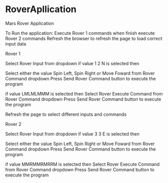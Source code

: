 # RoverApllication
Mars Rover Application 

To Run the application:
Execute Rover 1 commands when finish execute  Rover 2 commands
Refresh the browser to refresh the page to load correct input data


Rover 1

Select Rover  Input from  dropdown
if  value 1 2 N is selected then

Select  either the  value Spin Left, Spin Right or Move Foward from  Rover Command dropdown
Press Send Rover Command button to execute the program 


if  value LMLMLMMM is selected then
Select Rover Execute Command from  Rover Command dropdown
Press Send Rover Command button to execute the program 


Refresh the page to select different inputs and commands



Rover 2

Select Rover  Input from dropdown
if  value 3 3 E is selected then

Select  either the  value Spin Left, Spin Right or Move Foward from Rover Command dropdown
Press Send Rover Command button to execute the program 


if  value MMRMMRMRRM is selected then
Select Rover Execute Command from Rover Command dropdown
Press Send Rover Command button to execute the program 
